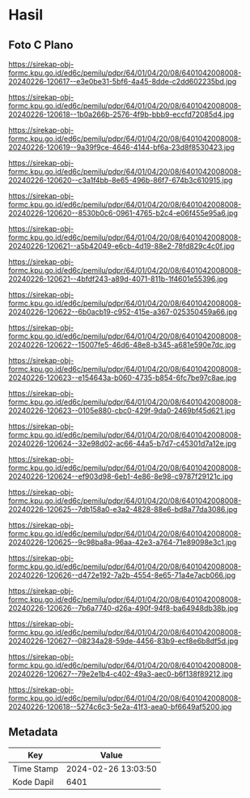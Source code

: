 # Hasil

## Foto C Plano

https://sirekap-obj-formc.kpu.go.id/ed6c/pemilu/pdpr/64/01/04/20/08/6401042008008-20240226-120617--e3e0be31-5bf6-4a45-8dde-c2dd602235bd.jpg

https://sirekap-obj-formc.kpu.go.id/ed6c/pemilu/pdpr/64/01/04/20/08/6401042008008-20240226-120618--1b0a266b-2576-4f9b-bbb9-eccfd72085d4.jpg

https://sirekap-obj-formc.kpu.go.id/ed6c/pemilu/pdpr/64/01/04/20/08/6401042008008-20240226-120619--9a39f9ce-4646-4144-bf6a-23d8f8530423.jpg

https://sirekap-obj-formc.kpu.go.id/ed6c/pemilu/pdpr/64/01/04/20/08/6401042008008-20240226-120620--c3a1f4bb-8e65-496b-86f7-674b3c610915.jpg

https://sirekap-obj-formc.kpu.go.id/ed6c/pemilu/pdpr/64/01/04/20/08/6401042008008-20240226-120620--8530b0c6-0961-4765-b2c4-e06f455e95a6.jpg

https://sirekap-obj-formc.kpu.go.id/ed6c/pemilu/pdpr/64/01/04/20/08/6401042008008-20240226-120621--a5b42049-e6cb-4d19-88e2-78fd829c4c0f.jpg

https://sirekap-obj-formc.kpu.go.id/ed6c/pemilu/pdpr/64/01/04/20/08/6401042008008-20240226-120621--4bfdf243-a89d-4071-811b-1f4601e55396.jpg

https://sirekap-obj-formc.kpu.go.id/ed6c/pemilu/pdpr/64/01/04/20/08/6401042008008-20240226-120622--6b0acb19-c952-415e-a367-025350459a66.jpg

https://sirekap-obj-formc.kpu.go.id/ed6c/pemilu/pdpr/64/01/04/20/08/6401042008008-20240226-120622--15007fe5-46d6-48e8-b345-a681e590e7dc.jpg

https://sirekap-obj-formc.kpu.go.id/ed6c/pemilu/pdpr/64/01/04/20/08/6401042008008-20240226-120623--e154643a-b060-4735-b854-6fc7be97c8ae.jpg

https://sirekap-obj-formc.kpu.go.id/ed6c/pemilu/pdpr/64/01/04/20/08/6401042008008-20240226-120623--0105e880-cbc0-429f-9da0-2469bf45d621.jpg

https://sirekap-obj-formc.kpu.go.id/ed6c/pemilu/pdpr/64/01/04/20/08/6401042008008-20240226-120624--32e98d02-ac66-44a5-b7d7-c45301d7a12e.jpg

https://sirekap-obj-formc.kpu.go.id/ed6c/pemilu/pdpr/64/01/04/20/08/6401042008008-20240226-120624--ef903d98-6eb1-4e86-8e98-c9787f29121c.jpg

https://sirekap-obj-formc.kpu.go.id/ed6c/pemilu/pdpr/64/01/04/20/08/6401042008008-20240226-120625--7db158a0-e3a2-4828-88e6-bd8a77da3086.jpg

https://sirekap-obj-formc.kpu.go.id/ed6c/pemilu/pdpr/64/01/04/20/08/6401042008008-20240226-120625--9c98ba8a-96aa-42e3-a764-71e89098e3c1.jpg

https://sirekap-obj-formc.kpu.go.id/ed6c/pemilu/pdpr/64/01/04/20/08/6401042008008-20240226-120626--d472e192-7a2b-4554-8e65-71a4e7acb066.jpg

https://sirekap-obj-formc.kpu.go.id/ed6c/pemilu/pdpr/64/01/04/20/08/6401042008008-20240226-120626--7b6a7740-d26a-490f-94f8-ba64948db38b.jpg

https://sirekap-obj-formc.kpu.go.id/ed6c/pemilu/pdpr/64/01/04/20/08/6401042008008-20240226-120627--08234a28-59de-4456-83b9-ecf8e6b8df5d.jpg

https://sirekap-obj-formc.kpu.go.id/ed6c/pemilu/pdpr/64/01/04/20/08/6401042008008-20240226-120627--79e2e1b4-c402-49a3-aec0-b6f138f89212.jpg

https://sirekap-obj-formc.kpu.go.id/ed6c/pemilu/pdpr/64/01/04/20/08/6401042008008-20240226-120618--5274c6c3-5e2a-41f3-aea0-bf6649af5200.jpg


## Metadata

| Key        | Value               |
| ---------- | ------------------- |
| Time Stamp | 2024-02-26 13:03:50 |
| Kode Dapil | 6401                |



